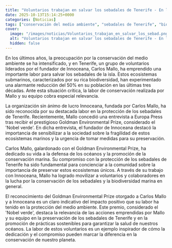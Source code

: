 ```yaml
---
title: "Voluntarios trabajan en salvar los sebadales de Tenerife - En los últimos 30 años, su población se ha reducido en un 50%"
date: 2025-10-13T15:14:25+0000
categories: [Noticias]
tags: ["conservación del medio ambiente", "sebadales de Tenerife", "biodiversidad marina", "protección de los océanos", "conservación marina", "Innoceana", "Carlos Mallo."]
cover:
  image: "/images/noticias/Voluntarios_trabajan_en_salvar_los_sebad.png"
  alt: "Voluntarios trabajan en salvar los sebadales de Tenerife - En los últimos 30 años, su población se ha reducido en un 50%"
  hidden: false
---
```


En los últimos años, la preocupación por la conservación del medio ambiente se ha intensificado, y en Tenerife, un grupo de voluntarios liderados por el fundador de Innoceana, Carlos Mallo, ha emprendido una importante labor para salvar los sebadales de la isla. Estos ecosistemas submarinos, caracterizados por su rica biodiversidad, han experimentado una alarmante reducción del 50% en su población en las últimas tres décadas. Ante esta situación crítica, la labor de conservación realizada por Mallo y su equipo cobra especial relevancia.

La organización sin ánimo de lucro Innoceana, fundada por Carlos Mallo, ha sido reconocida por su destacada labor en la protección de los sebadales de Tenerife. Recientemente, Mallo concedió una entrevista a Europa Press tras recibir el prestigioso Goldman Environmental Prize, considerado el 'Nobel verde'. En dicha entrevista, el fundador de Innoceana destacó la importancia de sensibilizar a la sociedad sobre la fragilidad de estos ecosistemas marinos y la urgencia de tomar medidas para su preservación.

Carlos Mallo, galardonado con el Goldman Environmental Prize, ha dedicado su vida a la defensa de los océanos y la promoción de la conservación marina. Su compromiso con la protección de los sebadales de Tenerife ha sido fundamental para concienciar a la comunidad sobre la importancia de preservar estos ecosistemas únicos. A través de su trabajo con Innoceana, Mallo ha logrado movilizar a voluntarios y colaboradores en la lucha por la conservación de los sebadales y la biodiversidad marina en general.

El reconocimiento del Goldman Environmental Prize otorgado a Carlos Mallo y a Innoceana es un claro indicativo del impacto positivo que su labor ha tenido en la protección del medio ambiente. Este premio, considerado el 'Nobel verde', destaca la relevancia de las acciones emprendidas por Mallo y su equipo en la preservación de los sebadales de Tenerife y en la promoción de prácticas sostenibles para garantizar la salud de nuestros océanos. La labor de estos voluntarios es un ejemplo inspirador de cómo la dedicación y el compromiso pueden marcar la diferencia en la conservación de nuestro planeta.
